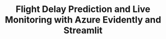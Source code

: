 ---
layout: page
title: Flight Delay Prediction and Live Monitoring with Azure Evidently and Streamlit
description: Predicting Flight Delays and Monitoring in Real Time
img: /assets/img/flight_delay.jpg
importance: 1
category: work
redirect: https://github.com/VishalKumar-S/Flight-Delay-Prediction-and-live-Monitoring-with-Azure-Evidently-and-Streamlit-with-MVC-Architecture
---